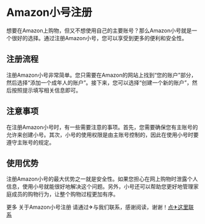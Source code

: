 # Amazon小号注册

想要在Amazon上购物，但又不想使用自己的主要账号？那么Amazon小号就是一个很好的选择。通过注册Amazon小号，您可以享受到更多的便利和安全性。

## 注册流程

注册Amazon小号非常简单。您只需要在Amazon的网站上找到“您的账户”部分，然后选择“添加一个成年人的账户”。接下来，您可以选择“创建一个新的账户”，然后按照提示填写相关信息即可。

## 注意事项

在注册Amazon小号时，有一些需要注意的事项。首先，您需要确保您有主账号的允许来创建小号。其次，小号的使用权限是由主账号控制的，因此在使用小号时要遵守主账号的规定。

## 使用优势

注册Amazon小号的最大优势之一就是安全性。如果您担心在网上购物时泄露个人信息，使用小号就能很好地解决这个问题。另外，小号还可以帮助您更好地管理家庭成员的购物行为，让整个购物过程更加有序。

更多 关于Amazon小号注册 请通过✈与我们联系，感谢阅读，谢谢！[点✈这里联系](https://www.k02.cc)